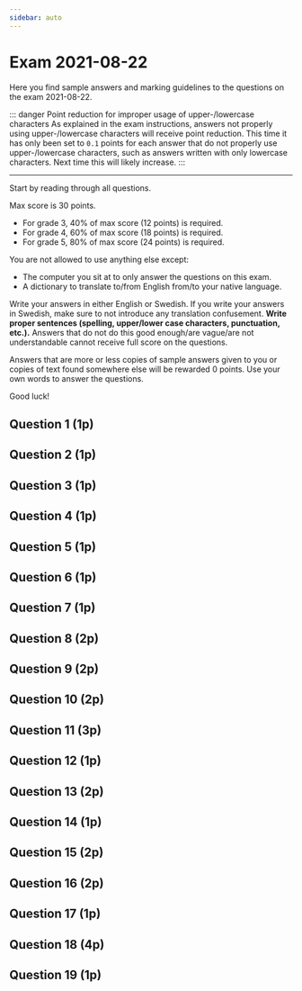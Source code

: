 ```yaml
---
sidebar: auto
---
```

# Exam 2021-08-22
Here you find sample answers and marking guidelines to the questions on the exam 2021-08-22.

::: danger Point reduction for improper usage of upper-/lowercase characters
As explained in the exam instructions, answers not properly using upper-/lowercase characters will receive point reduction. This time it has only been set to `0.1` points for each answer that do not properly use upper-/lowercase characters, such as answers written with only lowercase characters. Next time this will likely increase.
:::

---

Start by reading through all questions.

Max score is 30 points.

* For grade 3, 40% of max score (12 points) is required.
* For grade 4, 60% of max score (18 points) is required.
* For grade 5, 80% of max score (24 points) is required.

You are not allowed to use anything else except:

* The computer you sit at to only answer the questions on this exam.
* A dictionary to translate to/from English from/to your native language.

Write your answers in either English or Swedish. If you write your answers in Swedish, make sure to not introduce any translation confusement. **Write proper sentences (spelling, upper/lower case characters, punctuation, etc.).** Answers that do not do this good enough/are vague/are not understandable cannot receive full score on the questions.

Answers that are more or less copies of sample answers given to you or copies of text found somewhere else will be rewarded 0 points. Use your own words to answer the questions.

Good luck!

## Question 1 (1p)
<ExamQuestion>
<template v-slot:question>

In client-side JavaScript, explain when you should use `anElement.innerText` and when you should use `anElement.innerHTML`.

</template>
</ExamQuestion>




## Question 2 (1p)
<ExamQuestion>
<template v-slot:question>


Explain the difference between:

```js
document.querySelector('form').addEventListener('submit', handleSubmission)
```

And:

```js
document.querySelector('form').addEventListener('submit', handleSubmission())
```

</template>
</ExamQuestion>




## Question 3 (1p)
<ExamQuestion>
<template v-slot:question>

Does the code below contain a XSS vulnerability hackers can exploit? Justify your answer.

**app.js**
```js
// ...
app.get('/sum', function(request, response){
  
  const model = {
    x: request.query.x,
    y: request.query.y,
    sum: request.query.x + request.query.y
  }
  
  response.render("sum.hbs", model)
  
})
// ...
```

**views/sum.hbs**
```html
<h1>Sum</h1>
{{{x}}} + {{{y}}} = {{{sum}}}
```
</template>
</ExamQuestion>




## Question 4 (1p)
<ExamQuestion>
<template v-slot:question>

Match each HTTP status code with its reason phrase.

Status codes: `200` `201` `400` `401` `405`

Reason Phrases: `Method Not Allowed` `OK` `Created` `Bad Request` `Unauthorized`

All needs to be matched correct to get any points.

</template>
</ExamQuestion>



## Question 5 (1p)
<ExamQuestion>
<template v-slot:question>

Name three different events that can fire on a webpage, and explain when they fire.

</template>
</ExamQuestion>




## Question 6 (1p)
<ExamQuestion>
<template v-slot:question>

Carl is assigned the task to design a REST API. To delete movies in a specific genre a specific year, he decides clients should send an HTTP `DELETE` request to `/movies`, add the header `Content-Type: application/json` and in the body of the request add `{"year": 2000, "genre": "drama"}` (change `2000` and `"drama"` to desired values).

Is this a good or bad REST API design? Justify your answer.

**Note**: You don't need to worry about authorization in this question.

</template>
</ExamQuestion>




## Question 7 (1p)
<ExamQuestion>
<template v-slot:question>

Explain what a docker container and a docker image is.

</template>
</ExamQuestion>





## Question 8 (2p)
<ExamQuestion>
<template v-slot:question>

Explain to a web developer that knows nothing about scaling web applications how horizontal scaling works, and how you would solve the problems that comes with it. Be detailed.

</template>
</ExamQuestion>



## Question 9 (2p)
<ExamQuestion>
<template v-slot:question>

Alice is assigned the task to design a REST API clients can use to login and then create new blogposts belonging to that account. She decides that when a user logs in, the client obtains an access token (`THE.ACCESS.TOKEN`) containing the user's account id, which can be used to act on the behalf of that user. Then when the user wants to create a new blogpost belonging to her own account, the client sends an HTTP `POST` request to `/blogposts` with the headers `Authorization: Bearer THE.ACCESS.TOKEN` and `Content-Type: application/json`, and in the body pass `{"title": "The actual title", "content": "The blogpost text."}`.

Is this a good or bad design? Justify your answer.

</template>
</ExamQuestion>



## Question 10 (2p)
<ExamQuestion>
<template v-slot:question>

Explain what MVC is, which parts it consists of and what each part is used for. Then also explain how web applications use MVC.

Don't write any code.

</template>
</ExamQuestion>



## Question 11 (3p)
<ExamQuestion>
<template v-slot:question>

Explain what a three-layered architecture is, which parts it consists of and what each part is used for. Then also explain how web applications use a three-layered architecture.

Don't write any code.

</template>
</ExamQuestion>



## Question 12 (1p)
<ExamQuestion>
<template v-slot:question>

In a three-layered architecture for a web application, is it only in the Presentation Layer we need to think about security vulnerabilities hackers can take advantage of? Justify your answer.

</template>
</ExamQuestion>



## Question 13 (2p)
<ExamQuestion>
<template v-slot:question>

Explain what a JWT is, which parts it consists of and what each part is used for. Make sure to mention all details so the reader understand why they are secure to use.


</template>
</ExamQuestion>



## Question 14 (1p)
<ExamQuestion>
<template v-slot:question>

In a three layered architecture, give an example of an implementation detail that should not be exposed to the next layer. Choose whichever layer you want. Justify your answer.

</template>
</ExamQuestion>



## Question 15 (2p)
<ExamQuestion>
<template v-slot:question>

The function `addBlogpost()` is in a blogpost repository in the Data Access Layer of a three layered application that stores its resources in a relational database. On the website, users can create their own accounts and then create blogposts belonging to their own account.

```js
function addBlogpost(blogpost, callback){
    
    const query = `
        INSERT INTO blogposts (accountId, title, content) VALUES(?, ?, ?)
    `
    
    const values = [
        blogpost.accountId,
        blogpost.title,
        blogpost.content
    ]
    
    db.query(query, values, function(error, results){
        if(error){
            callback("DB Communication error.")
        }else{
            callback(null, results.insertId)
        }
    })
    
}
```

What's wrong with the current implementation of the function? Explain how you would solve that problem (in words, don't write any code).

</template>
</ExamQuestion>




## Question 16 (2p)
<ExamQuestion>
<template v-slot:question>

Describe a case where you need to add CORS support to your web application. Then also describe how you would add support for it (in general, and not in a specific framework).

</template>
</ExamQuestion>




## Question 17 (1p)
<ExamQuestion>
<template v-slot:question>

Explain what a CORS preflight request is, and give example of when one is needed.

</template>
</ExamQuestion>




## Question 18 (4p)
<ExamQuestion>
<template v-slot:question>

The function `getMovieById()` can be used to fetch a movie with a specific id asynchronously from the server like this:

```js
getMovieById(3, function(movie, error){
    if(error){
        // Couldn't fetch the movie.
    }else{
        // Do something with the movie.
        // movie = {id: 3, title: "Hello!", producerId: 123, categoryId: 45}
    }
})
```

The function `getProducerById()` can be used to fetch a producer with a specific id asynchronously from the server like this:

```js
getProducerById(5, function(producer, error){
    if(error){
        // Couldn't fetch the producer.
    }else{
        // Do something with the producer.
        // producer = {id: 5, name: "Robin"}
    }
})
```

The function `getCategoryById()` can be used to fetch a category with a specific id asynchronously from the server like this:

```js
getCategoryById(7, function(category, error){
    if(error){
        // Couldn't fetch the category.
    }else{
        // Do something with the category.
        // category = {id: 7, name: "Comedy"}
    }
})
```

Create the function `getMovieByIdWithProducerAndCategory()`, that fetches a movie with a specific id, and then fetches the producer and the category the movie belongs too, so it can be used like this:

```js
getMovieByIdWithProducerAndCategory(4, function(movie, producer, category, error){
    if(error){
        // Couldn't fetch all three resources.
    }else{
        // Could fetch all three resources.
        // movie = {id: 4, title: "Hello!", producerId: 32, categoryId: 45}
        // producer = {id: 32, name: "Jessie"}
        // category = {id: 45, name: "Horror"}
    }
})
```

Important details:

* The callback function should be called only one time.
* As soon as any function gives an error, the callback function should be called with that error (the other arguments should be `null`).
* The data should be fetched as fast as possible (loading times should be minimized).

</template>
</ExamQuestion>




## Question 19 (1p)
<ExamQuestion>
<template v-slot:question>

The JavaScript function `setTimeout()` can be used to schedule a call to a function in the future. Example:

```js
setTimeout(function(){
    // The code here in the function runs 1000 ms later.
}, 1000)
```

The function `getInfo()` can be used to fetch some info from a server. Sample usage:

```js
getInfo(function(info){
    // This code runs when we have got the info.
})
```

As you can see, `getInfo()` is asynchronous, and it might take a few seconds before it has fetched the info from the server and passed it to the callback function.

Your task is to implement the function `getInfoOrFail()` that works according to the sample usage below.

```js
getInfoOrFail(function(didGetInfo, info){ // didGetInfo is a boolean.
    if(!didGetInfo){
        // The server did not send back info within 3 seconds.
    }else{
        // We got info within 3 seconds.
    }
})
```

The callback function passed to `getInfoOrFail()` should only be called once.

</template>
</ExamQuestion>